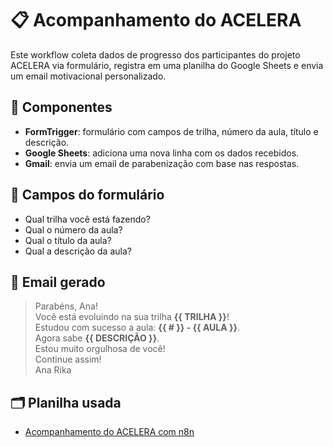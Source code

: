 # 📋 Acompanhamento do ACELERA

Este workflow coleta dados de progresso dos participantes do projeto ACELERA via formulário, registra em uma planilha do Google Sheets e envia um email motivacional personalizado.

## 🔗 Componentes

- **FormTrigger**: formulário com campos de trilha, número da aula, título e descrição.
- **Google Sheets**: adiciona uma nova linha com os dados recebidos.
- **Gmail**: envia um email de parabenização com base nas respostas.

## 📝 Campos do formulário

- Qual trilha você está fazendo?
- Qual o número da aula?
- Qual o título da aula?
- Qual a descrição da aula?

## 📧 Email gerado

> Parabéns, Ana!  
> Você está evoluindo na sua trilha **{{ TRILHA }}**!  
> Estudou com sucesso a aula: **{{ # }} - {{ AULA }}**.  
> Agora sabe **{{ DESCRIÇÃO }}**.  
> Estou muito orgulhosa de você!  
> Continue assim!  
> Ana Rika

## 🗂️ Planilha usada

- [Acompanhamento do ACELERA com n8n](https://docs.google.com/spreadsheets/d/1HynDYuiTLfifw-U2Ujsm6FEC9BX0SvlVEfi2wcFCNXw/edit?usp=drivesdk)
